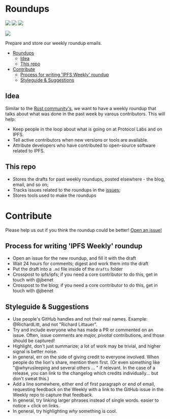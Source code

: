 # Roundups

[![](https://img.shields.io/badge/made%20by-Protocol%20Labs-blue.svg?style=flat-square)](http://ipn.io)
[![](https://img.shields.io/badge/project-IPFS-blue.svg?style=flat-square)](http://ipfs.io/)
[![](https://img.shields.io/badge/freenode-%23ipfs-blue.svg?style=flat-square)](http://webchat.freenode.net/?channels=%23ipfs)

![](https://cdn.rawgit.com/jbenet/contribute-ipfs-gif/master/img/contribute.gif)

Prepare and store our weekly roundup emails.

- [Roundups](#roundups)
  - [Idea](#idea)
  - [This repo](#this-repo)
- [Contribute](#contribute)
  - [Process for writing 'IPFS Weekly' roundup](#process-for-writing-ipfs-weekly-roundup)
  - [Styleguide & Suggestions](#styleguide-&-suggestions)

## Idea

Similar to the [Rust community's](https://this-week-in-rust.org/), we want to have a weekly roundup that talks about what was done in the past week by varous contributors. This will help:

  - Keep people in the loop about what is going on at Protocol Labs and on IPFS.
  - Tell active contributors when new versions or tools are available.
  - Attribute developers who have contributed to open-source software related to IPFS.

## This repo

- Stores the drafts for past weekly roundups, posted elsewhere - the blog, email, and so on;
- Tracks issues related to the roundups in the [issues](https://github.com/ipfs/roundups/issues/);
- Stores tools used to make the roundups

# Contribute

Please help us out if you think the roundup could be better! [Open an issue!](https://github.com/ipfs/roundups/issues/new)

## Process for writing 'IPFS Weekly' roundup

- Open an issue for the new roundup, and fill it with the draft
- Wait 24 hours for comments; digest and work them into the draft
- Put the draft into a `.md` file inside of the `drafts` folder
- Crosspost to ipfs/ipfs; if you need a core contributor to do this, get in touch with @jbenet
- Crosspost to the blog; if you need a core contributor to do this, get in touch with @jbenet

## Styleguide & Suggestions

  - Use people's GitHub handles and not their real names. Example: @RichardLitt, and not "Richard Littauer".
  - Try and include everyone who has made a PR or commented on an issue. Often, issue comments are _major, pivotal_ contributions, and those should be captured!
  - Highlight, don't just summarize; a lot of work may be trivial, and higher signal is better noise.
  - In general, err on the side of giving credit to everyone involved. When people do the lion's share, mention them first. (Or even something like "@whyrusleeping and several others ... " if relevant. In the case of a release, you can link to the changelog which credits individually... but don't sweat this.)
  - Add a line somewhere, either end of first paragraph or end of email, requesting feedback on the Weekly with a link to the GitHub issue in the Weekly repo to capture that feedback.
  - In general, try linking larger phrases instead of single words. easier to notice + click on links.
  - In general, try highlighting _why_ something is cool.

